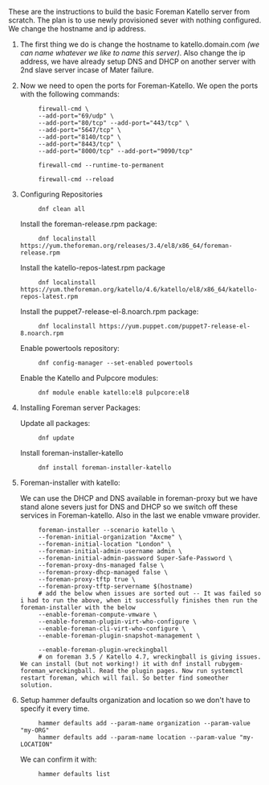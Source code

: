 These are the instructions to build the basic Foreman Katello server from scratch. The plan is to use newly provisioned sever with nothing configured. We change the hostname and ip address.

1. The first thing we do is change the hostname to katello.domain.com <i>(we can name whatever we like to name this server)</i>. Also change the ip address, we have already setup DNS and DHCP on another server with 2nd slave server incase of Mater failure.
2. Now we need to open the ports for Foreman-Katello. We open the ports with the following commands:
      
            firewall-cmd \
            --add-port="69/udp" \
            --add-port="80/tcp" --add-port="443/tcp" \
            --add-port="5647/tcp" \
            --add-port="8140/tcp" \
            --add-port="8443/tcp" \
            --add-port="8000/tcp" --add-port="9090/tcp"
            
            firewall-cmd --runtime-to-permanent
            
            firewall-cmd --reload
     
3. Configuring Repositories

            dnf clean all
          
      Install the foreman-release.rpm package:
 
            dnf localinstall https://yum.theforeman.org/releases/3.4/el8/x86_64/foreman-release.rpm
            
      Install the katello-repos-latest.rpm package

            dnf localinstall https://yum.theforeman.org/katello/4.6/katello/el8/x86_64/katello-repos-latest.rpm
            
      Install the puppet7-release-el-8.noarch.rpm package:

            dnf localinstall https://yum.puppet.com/puppet7-release-el-8.noarch.rpm
      Enable powertools repository:

            dnf config-manager --set-enabled powertools
      Enable the Katello and Pulpcore modules:

            dnf module enable katello:el8 pulpcore:el8
      
4. Installing Foreman server Packages:

      Update all packages:

            dnf update
      Install foreman-installer-katello

            dnf install foreman-installer-katello
            
5. Foreman-installer with katello:

      We can use the DHCP and DNS available in foreman-proxy but we have stand alone severs just for DNS and DHCP so we switch off these services in Foreman-katello. Also in the last we enable vmware provider.
            
            foreman-installer --scenario katello \
            --foreman-initial-organization "Axcme" \
            --foreman-initial-location "London" \
            --foreman-initial-admin-username admin \
            --foreman-initial-admin-password Super-Safe-Password \
            --foreman-proxy-dns-managed false \
            --foreman-proxy-dhcp-managed false \
            --foreman-proxy-tftp true \
            --foreman-proxy-tftp-servername $(hostname)
            # add the below when issues are sorted out -- It was failed so i had to run the above, when it successfully finishes then run the foreman-installer with the below
            --enable-foreman-compute-vmware \
            --enable-foreman-plugin-virt-who-configure \
            --enable-foreman-cli-virt-who-configure \
            --enable-foreman-plugin-snapshot-management \
            
            --enable-foreman-plugin-wreckingball
            # on foreman 3.5 / Katello 4.7, wreckingball is giving issues. We can install (but not working!) it with dnf install rubygem-foreman_wreckingball. Read the plugin pages. Now run systemctl restart foreman, which will fail. So better find someother solution.
            
6. Setup hammer defaults organization and location so we don't have to specify it every time.
            
            hammer defaults add --param-name organization --param-value "my-ORG"
            hammer defaults add --param-name location --param-value "my-LOCATION"
      
      We can confirm it with:
            
            hammer defaults list
 

